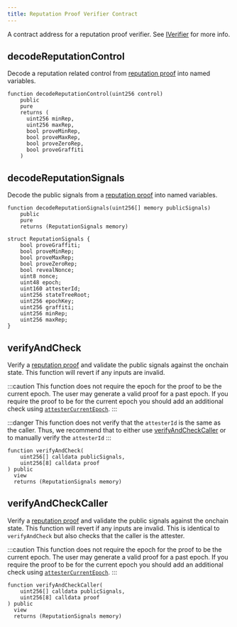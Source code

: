```yaml
---
title: Reputation Proof Verifier Contract 
---
```


A contract address for a reputation proof verifier. See [IVerifier](iverifier-sol) for more info.

## decodeReputationControl

Decode a reputation related control from [reputation proof](../circuits-api/circuits.md#prove-reputation-proof) into named variables.

```sol
function decodeReputationControl(uint256 control)
    public
    pure
    returns (
      uint256 minRep,
      uint256 maxRep,
      bool proveMinRep,
      bool proveMaxRep,
      bool proveZeroRep,
      bool proveGraffiti
    )
```

## decodeReputationSignals

Decode the public signals from a [reputation proof](../circuits-api/circuits#prove-reputation-proof) into named variables.

```sol
function decodeReputationSignals(uint256[] memory publicSignals)
    public
    pure
    returns (ReputationSignals memory)
```

```sol
struct ReputationSignals {
    bool proveGraffiti;
    bool proveMinRep;
    bool proveMaxRep;
    bool proveZeroRep;
    bool revealNonce;
    uint8 nonce;
    uint48 epoch;
    uint160 attesterId;
    uint256 stateTreeRoot;
    uint256 epochKey;
    uint256 graffiti;
    uint256 minRep;
    uint256 maxRep;
}
```

## verifyAndCheck 

Verify a [reputation proof](../circuits-api/circuits#prove-reputation-proof) and validate the public signals against the onchain state. This function will revert if any inputs are invalid.

:::caution
This function does not require the epoch for the proof to be the current epoch. The user may generate a valid proof for a past epoch. If you require the proof to be for the current epoch you should add an additional check using [`attesterCurrentEpoch`](#attestercurrentepoch).
:::

:::danger
This function does not verify that the `attesterId` is the same as the caller. Thus, we recommend that to either use [verifyAndCheckCaller](#verifyandcheckcaller) or to manually verify the `attesterId`
:::


```sol
function verifyAndCheck(
    uint256[] calldata publicSignals,
    uint256[8] calldata proof
) public
  view
  returns (ReputationSignals memory) 
```

## verifyAndCheckCaller

Verify a [reputation proof](../circuits-api/circuits#prove-reputation-proof) and validate the public signals against the onchain state. This function will revert if any inputs are invalid. This is identical to `verifyAndCheck` but also checks that the caller is the attester.

:::caution
This function does not require the epoch for the proof to be the current epoch. The user may generate a valid proof for a past epoch. If you require the proof to be for the current epoch you should add an additional check using [`attesterCurrentEpoch`](#attestercurrentepoch).
:::

```sol
function verifyAndCheckCaller(
    uint256[] calldata publicSignals,
    uint256[8] calldata proof
) public
  view
  returns (ReputationSignals memory) 
```
